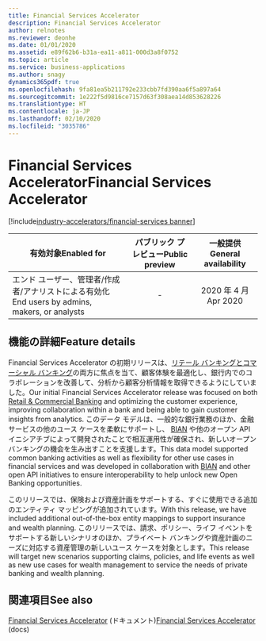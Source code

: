```yaml
---
title: Financial Services Accelerator
description: Financial Services Accelerator
author: relnotes
ms.reviewer: deonhe
ms.date: 01/01/2020
ms.assetid: e89f62b6-b31a-ea11-a811-000d3a8f0752
ms.topic: article
ms.service: business-applications
ms.author: snagy
dynamics365pdf: true
ms.openlocfilehash: 9fa81ea5b211792e233cbb7fd390aa6f5a897a64
ms.sourcegitcommit: 1e222f5d9816ce7157d63f308aea14d853628226
ms.translationtype: HT
ms.contentlocale: ja-JP
ms.lasthandoff: 02/10/2020
ms.locfileid: "3035786"
---
```

# <a name="financial-services-accelerator"></a><span data-ttu-id="8c7c6-103">Financial Services Accelerator</span><span class="sxs-lookup"><span data-stu-id="8c7c6-103">Financial Services Accelerator</span></span>
[!include[industry-accelerators/financial-services banner](../includes/industry-accelerators/financial-services.md)]

| <span data-ttu-id="8c7c6-104">有効対象</span><span class="sxs-lookup"><span data-stu-id="8c7c6-104">Enabled for</span></span>    |  <span data-ttu-id="8c7c6-105">パブリック プレビュー</span><span class="sxs-lookup"><span data-stu-id="8c7c6-105">Public preview</span></span> | <span data-ttu-id="8c7c6-106">一般提供</span><span class="sxs-lookup"><span data-stu-id="8c7c6-106">General availability</span></span> | 
| ---------- | :----------: |:----------: |
|<span data-ttu-id="8c7c6-107">エンド ユーザー、管理者/作成者/アナリストによる有効化</span><span class="sxs-lookup"><span data-stu-id="8c7c6-107">End users by admins, makers, or analysts</span></span>|-| <span data-ttu-id="8c7c6-108">2020 年 4 月</span><span class="sxs-lookup"><span data-stu-id="8c7c6-108">Apr 2020</span></span>|






## <a name="feature-details"></a><span data-ttu-id="8c7c6-109">機能の詳細</span><span class="sxs-lookup"><span data-stu-id="8c7c6-109">Feature details</span></span>
<!--feature detail start -->
<span data-ttu-id="8c7c6-110">Financial Services Accelerator の初期リリースは、[リテール バンキングとコマーシャル バンキング](https://docs.microsoft.com/common-data-model/banking-accelerator)の両方に焦点を当て、顧客体験を最適化し、銀行内でのコラボレーションを改善して、分析から顧客分析情報を取得できるようにしていました。</span><span class="sxs-lookup"><span data-stu-id="8c7c6-110">Our initial Financial Services Accelerator release was focused on both [Retail & Commercial Banking](https://docs.microsoft.com/common-data-model/banking-accelerator) and optimizing the customer experience, improving collaboration within a bank and being able to gain customer insights from analytics.</span></span> <span data-ttu-id="8c7c6-111">このデータ モデルは、一般的な銀行業務のほか、金融サービスの他のユース ケースを柔軟にサポートし、 [BIAN](https://www.bian.org/) や他のオープン API イニシアチブによって開発されたことで相互運用性が確保され、新しいオープン バンキングの機会を生み出すことを支援します。</span><span class="sxs-lookup"><span data-stu-id="8c7c6-111">This data model supported common banking activities as well as flexibility for other use cases in financial services and was developed in collaboration with [BIAN](https://www.bian.org/) and other open API initiatives to ensure interoperability to help unlock new Open Banking opportunities.</span></span>

<span data-ttu-id="8c7c6-112">このリリースでは、保険および資産計画をサポートする、すぐに使用できる追加のエンティティ マッピングが追加されています。</span><span class="sxs-lookup"><span data-stu-id="8c7c6-112">With this release, we have included additional out-of-the-box entity mappings to support insurance and wealth planning.</span></span> <span data-ttu-id="8c7c6-113">このリリースでは、請求、ポリシー、ライフ イベントをサポートする新しいシナリオのほか、プライベート バンキングや資産計画のニーズに対応する資産管理の新しいユース ケースを対象とします。</span><span class="sxs-lookup"><span data-stu-id="8c7c6-113">This release will target new scenarios supporting claims, policies, and life events as well as new use cases for wealth management to service the needs of private banking and wealth planning.</span></span> 

<!--feature detail end -->










## <a name="see-also"></a><span data-ttu-id="8c7c6-114">関連項目</span><span class="sxs-lookup"><span data-stu-id="8c7c6-114">See also</span></span>

<span data-ttu-id="8c7c6-115">[Financial Services Accelerator](https://aka.ms/FSIAcceleratorDocs) (ドキュメント)</span><span class="sxs-lookup"><span data-stu-id="8c7c6-115">[Financial Services Accelerator](https://aka.ms/FSIAcceleratorDocs) (docs)</span></span>
